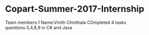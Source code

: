 # Copart-Summer-2017-Internship
Team members:1
Name:Vinith Chinthala
COmpleted 4 tasks questions:3,4,8,9
in C# and Java
